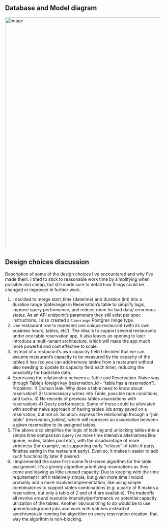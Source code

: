 ## Database and Model diagram
<img width="753" alt="image" src="https://github.com/user-attachments/assets/dbfb0384-e4b7-4bc3-81f3-f42f50e88d54">

## Design choices discussion

Description of some of the design choices I’ve encountered and why I’ve made them. I tried to stick to reasonable work time by simplifying when possible and cheap, but still made sure to detail how things could be changed or improved in further work.

1. I decided to merge start_time (datetime) and duration (int) into a duration range (daterange) in Reservation’s table to simplify logic, improve query performance, and reduce room for bad data/ erroneous states. As an API endpoint’s parameters they still exist per spec instructions. I also created a `timerange` Postgres range type.
2. Use restaurant row to represent one unique restaurant (with its own business hours, tables, etc’). The idea is to support several restaurants under one table reservation app. It also leaves an opening to later introduce a multi-tenant architecture, which will make the app much more powerful and cost effective to scale.
3. Instead of a restaurant’s own capacity field I decided that we can assume restaurant’s capacity to be measured by the capacity of the tables it has (so you can add/remove tables from a restaurant without also needing to update its capacity field each time), reducing the possibility for bad/stale data.
4. Expressing the relationship between a Table and Reservation. Naive way through Table’s foreign key (reservation_id - “table has a reservation”). Problems: 1) Domain leak. Why does a table need to know about reservation? 2) Unnecessary writes into Table, possible race conditions, and locks. 3) No records of previous tables associations with reservations 4) Query performance.  Some of these could be alleviated with another naive approach of having tables_ids array saved on a reservation, but not all. Solution: express the relationship through a “join table” (reservation_tables), which will represent an association between a given reservation to its assigned tables.
5. The above also simplifies the logic of locking and unlocking tables into a simple time comparison query (vs more time intensive alternatives like: queue, mutex, tables pool etc’), with the disadvantage of more strictness (for example, not supporting early “release” of table if party finishes eating in the restaurant early). Even so, it makes it easier to add such functionality later if desired.
6. I implemented the naive first-come first-serve algorithm for the table assignment. It’s a greedy algorithm prioritizing reservations as they come and leaving as little unused capacity. Due to keeping with the time requirement I left it relatively simple, but given more time I would probably add a more involved implementation, like using simple combinatorics to support tables combinations (e.g. a party of 6 makes a reservation, but only a table of 2 and of 4 are available). The tradeoffs all revolve around resource intensity/performance vs potential capacity utilization of the tables. Another obvious thing to do would be to use queue/background jobs and work with batches instead of synchronously running the algorithm on every reservation creation, that way the algorithm is non-blocking.
